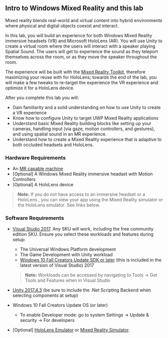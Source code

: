 ## Intro to Windows Mixed Reality and this lab

Mixed reality blends real-world and virtual content into hybrid environments where physical and digital objects coexist and interact.  

In this lab, you will build an experience for both Windows Mixed Reality immersive headsets (VR) and Microsoft HoloLens (AR). You will use Unity to create a virtual room where the users will interact with a speaker playing Spatial Sound. The users will get to experience the sound as they teleport themselves across the room, or as they move the speaker throughout the room. 

The experience will be built with the [Mixed Reality Toolkit](https://github.com/microsoft/mixedrealitytoolkit-unity), therefore maximizing your reuse with for HoloLens; towards the end of the lab, you will make a few tweaks to re-target the experience the VR experience and optimize it for a HoloLens device.    

After you complete this lab you will:
       
* Gain familiarity and a solid understanding on how to use Unity to create a VR experience    
* Know how to configure Unity to target UWP Mixed Reality applications   
* Understand basic Mixed Reality building blocks like setting up your cameras, handling input (via gaze, motion controllers, and gestures), and using spatial sound in an MR experience.  
* Understand how to create a Mixed Reality experience that is adaptive to both occluded headsets and HoloLens. 


### Hardware Requirements

* An [MR capable machine](https://docs.microsoft.com/windows/mixed-reality/install-the-tools#system-requirements)
* [Optional] A Windows Mixed Reality immersive headset with Motion Controllers
* [Optional] A HoloLens device
>**Note:** If you do not have access to an immersive headset or a HoloLens , you can view your app using the Mixed Reality simulator or the HoloLens emulator. See links below. 

### Software Requirements
* [Visual Studio 2017](https://www.visualstudio.com/downloads/). Any SKU will work, including the free community edition SKU. Ensure you select these workloads and features during setup: 
    *  The Universal Windows Platform development 
    *  The Game Development with Unity workload
    *  [Windows 10 Fall Creators Update SDK or later](https://developer.microsoft.com/windows/downloads/windows-10-sdk) (this is included in the latest version of Visual Studio) 2017
	>**Note:** Workloads can be accessed by navigating to Tools -> Get Tools and Features when in Visual Studio

*  [Unity 2017.4.3](https://unity3d.com/get-unity/download/archive) (be sure to include the .Net Scripting Backend when selecting components at setup)
* Windows 10 Fall Creators Update OS (or later) 
    * To enable Developer mode: go to system Settings -> Update & security -> For developers
* [Optional] [HoloLens Emulator](https://docs.microsoft.com/windows/mixed-reality/using-the-hololens-emulator) or [Mixed Reality Simulator](https://docs.microsoft.com/windows/mixed-reality/using-the-windows-mixed-reality-simulator). 
